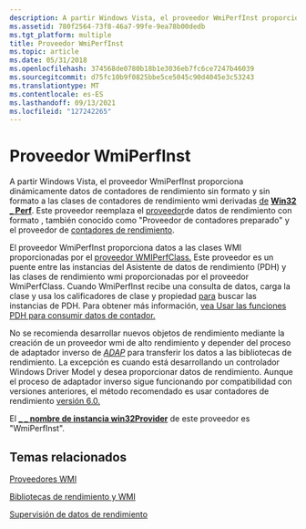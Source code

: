 ```yaml
---
description: A partir Windows Vista, el proveedor WmiPerfInst proporciona dinámicamente datos de contadores de rendimiento sin formato y sin formato a las clases de contadores de rendimiento wmi derivadas de Win32 \_ Perf.
ms.assetid: 780f2564-73f8-46a7-99fe-9ea78b00dedb
ms.tgt_platform: multiple
title: Proveedor WmiPerfInst
ms.topic: article
ms.date: 05/31/2018
ms.openlocfilehash: 374568de0780b18b1e3036eb7fc6ce7247b46039
ms.sourcegitcommit: d75fc10b9f0825bbe5ce5045c90d4045e3c53243
ms.translationtype: MT
ms.contentlocale: es-ES
ms.lasthandoff: 09/13/2021
ms.locfileid: "127242265"
---
```

# <a name="wmiperfinst-provider"></a>Proveedor WmiPerfInst

A partir Windows Vista, el proveedor WmiPerfInst proporciona dinámicamente datos de contadores de rendimiento sin formato y sin formato a las clases de contadores de rendimiento wmi derivadas [de](/windows/desktop/CIMWin32Prov/performance-counter-classes) [**Win32 \_ Perf**](/windows/desktop/CIMWin32Prov/win32-perf). Este proveedor reemplaza el [proveedor](formatted-performance-data-provider.md)de datos de rendimiento con formato , también conocido como "Proveedor de contadores preparado" y el proveedor de [contadores de rendimiento](performance-counter-provider.md).

El proveedor WmiPerfInst proporciona datos a las clases WMI proporcionadas por el [proveedor WMIPerfClass.](wmiperfclass-provider.md) Este proveedor es un puente entre las instancias del Asistente de datos de rendimiento (PDH) y las clases de rendimiento wmi proporcionadas por el proveedor WmiPerfClass. Cuando WmiPerfInst recibe una consulta de datos, carga la clase y usa los calificadores de clase y propiedad [para](qualifiers-specific-to-wmi-performance-classes.md) buscar las instancias de PDH. Para obtener más información, [vea Usar las funciones PDH para consumir datos de contador.](/windows/desktop/PerfCtrs/using-the-pdh-functions-to-consume-counter-data)

No se recomienda desarrollar nuevos objetos de rendimiento mediante la creación de un proveedor wmi de alto rendimiento y depender del proceso de adaptador inverso de [*ADAP*](gloss-r.md) para transferir los datos a las bibliotecas de rendimiento. La excepción es cuando está desarrollando un controlador Windows Driver Model y desea proporcionar datos de rendimiento. Aunque el proceso de adaptador inverso sigue funcionando por compatibilidad con versiones anteriores, el método recomendado es usar contadores de rendimiento [versión 6.0.](/windows/desktop/PerfCtrs/performance-counters-portal)

El [**\_ \_ nombre de instancia win32Provider**](--win32provider.md) de este proveedor es "WmiPerfInst".

## <a name="related-topics"></a>Temas relacionados

<dl> <dt>

[Proveedores WMI](wmi-providers.md)
</dt> <dt>

[Bibliotecas de rendimiento y WMI](performance-libraries-and-wmi.md)
</dt> <dt>

[Supervisión de datos de rendimiento](monitoring-performance-data.md)
</dt> </dl>

 

 

